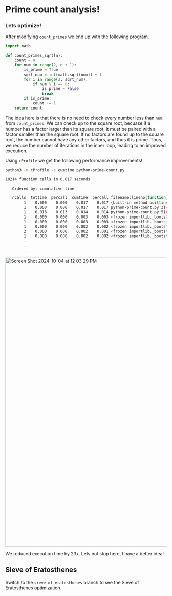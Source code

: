 # Prime count analysis!
### Lets optimize!

After modifying `count_primes` we end up with the following program. 

```python
import math

def count_primes_sqrt(n):
    count = 0
    for num in range(2, n + 1):
        is_prime = True
        sqrt_num = int(math.sqrt(num)) + 1
        for i in range(2, sqrt_num):
            if num % i == 0:
                is_prime = False
                break
        if is_prime:
            count += 1
    return count
```

The idea here is that there is no need to check every number less than `num` from `count_primes`. We can check up to the square root, becuase if a number has a factor larger than its square root, it must be paired with a factor smaller than the square root. If no factors are found up to the square root, the number cannot have any other factors, and thus it is prime. Thus, we reduce the number of iterations in the inner loop, leading to an improved execution.

Using `cProfile` we get the following performance improvements!

```bash
python3 -m cProfile -s cumtime python-prime-count.py
```

```bash
10214 function calls in 0.017 seconds

   Ordered by: cumulative time

   ncalls  tottime  percall  cumtime  percall filename:lineno(function)
        1    0.000    0.000    0.017    0.017 {built-in method builtins.exec}
        1    0.000    0.000    0.017    0.017 python-prime-count.py:3(<module>)
        1    0.013    0.013    0.014    0.014 python-prime-count.py:5(count_primes_sqrt)
        1    0.000    0.000    0.003    0.003 <frozen importlib._bootstrap>:1002(_find_and_load)
        1    0.000    0.000    0.003    0.003 <frozen importlib._bootstrap>:967(_find_and_load_unlocked)
        1    0.000    0.000    0.002    0.002 <frozen importlib._bootstrap>:659(_load_unlocked)
        2    0.000    0.000    0.002    0.001 <frozen importlib._bootstrap>:220(_call_with_frames_removed)
        1    0.000    0.000    0.002    0.002 <frozen importlib._bootstrap>:558(module_from_spec)
        .
        .
        .
```

<img width="899" alt="Screen Shot 2024-10-04 at 12 03 29 PM" src="https://github.com/user-attachments/assets/20ba44b7-2fb1-47fc-8416-ab47ade52cb6">

We reduced execution time by 23x. Lets not stop here, I have a better idea!

## Sieve of Eratosthenes

Switch to the `sieve-of-eratosthenes` branch to see the Sieve of Eratosthenes optimization.


